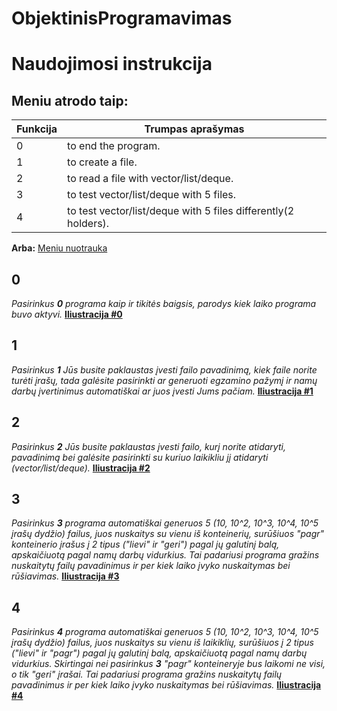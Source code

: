 # ObjektinisProgramavimas

# Naudojimosi instrukcija

## Meniu atrodo taip:

Funkcija | Trumpas aprašymas
------------ | -------------
0 | to end the program.
1 | to create a file.
2 | to read a file with vector/list/deque.  
3 | to test vector/list/deque with 5 files.
4 | to test vector/list/deque with 5 files differently(2 holders).

**Arba:** [Meniu nuotrauka](https://gyazo.com/9c2eff8231fa73817b48c713a1f55d1c)

## 0 

_Pasirinkus **0** programa kaip ir tikitės baigsis, parodys kiek laiko programa buvo aktyvi._
[**Iliustracija #0**](https://gyazo.com/092a6b2fd577d833bff496f68325c0ff)

## 1
_Pasirinkus **1** Jūs busite paklaustas įvesti failo pavadinimą, kiek faile norite turėti įrašų, tada galėsite pasirinkti ar generuoti egzamino pažymį ir namų darbų įvertinimus automatiškai ar juos įvesti Jums pačiam._
[**Iliustracija #1**](https://gyazo.com/0f9ab18b79c812de4335e95fd6494cab)

## 2
_Pasirinkus **2** Jūs busite paklaustas įvesti failo, kurį norite atidaryti, pavadinimą bei galėsite pasirinkti su kuriuo laikikliu jį atidaryti (vector/list/deque)._
[**Iliustracija #2**](https://gyazo.com/681e2257febd29db1154daa58b56ecb5)

## 3
_Pasirinkus **3** programa automatiškai generuos 5 (10, 10^2, 10^3, 10^4, 10^5 įrašų dydžio) failus, juos nuskaitys su vienu iš konteinerių, surūšiuos "pagr" konteinerio įrašus į 2 tipus ("lievi" ir "geri") pagal jų galutinį balą, apskaičiuotą pagal namų darbų vidurkius. Tai padariusi programa gražins nuskaitytų failų pavadinimus ir per kiek laiko įvyko nuskaitymas bei rūšiavimas._
[**Iliustracija #3**](https://gyazo.com/a7fe7bea97258ca5a3c0ed2d4074b370)

## 4
_Pasirinkus **4** programa automatiškai generuos 5 (10, 10^2, 10^3, 10^4, 10^5 įrašų dydžio) failus, juos nuskaitys su vienu iš laikiklių, surūšiuos į 2 tipus ("lievi" ir "pagr") pagal jų galutinį balą, apskaičiuotą pagal namų darbų vidurkius. Skirtingai nei pasirinkus **3** "pagr" konteineryje bus laikomi ne visi, o tik "geri" įrašai. Tai padariusi programa gražins nuskaitytų failų pavadinimus ir per kiek laiko įvyko nuskaitymas bei rūšiavimas._
[**Iliustracija #4**](https://gyazo.com/141621d4d6ed0852214b934ba4f99b6a)





